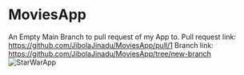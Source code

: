 # MoviesApp
An Empty Main Branch to pull request of my App to.
Pull request link: https://github.com/JibolaJinadu/MoviesApp/pull/1
Branch link: https://github.com/JibolaJinadu/MoviesApp/tree/new-branch
![StarWarApp](https://user-images.githubusercontent.com/115420097/233229976-ba05c8fd-95e5-436c-952a-f5deda9785ef.png)
